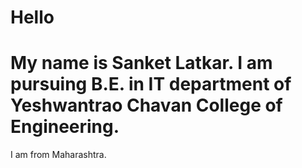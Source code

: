 # Hello
# My name is Sanket Latkar. I am pursuing B.E. in IT department of Yeshwantrao Chavan College of Engineering.

I am from Maharashtra.
